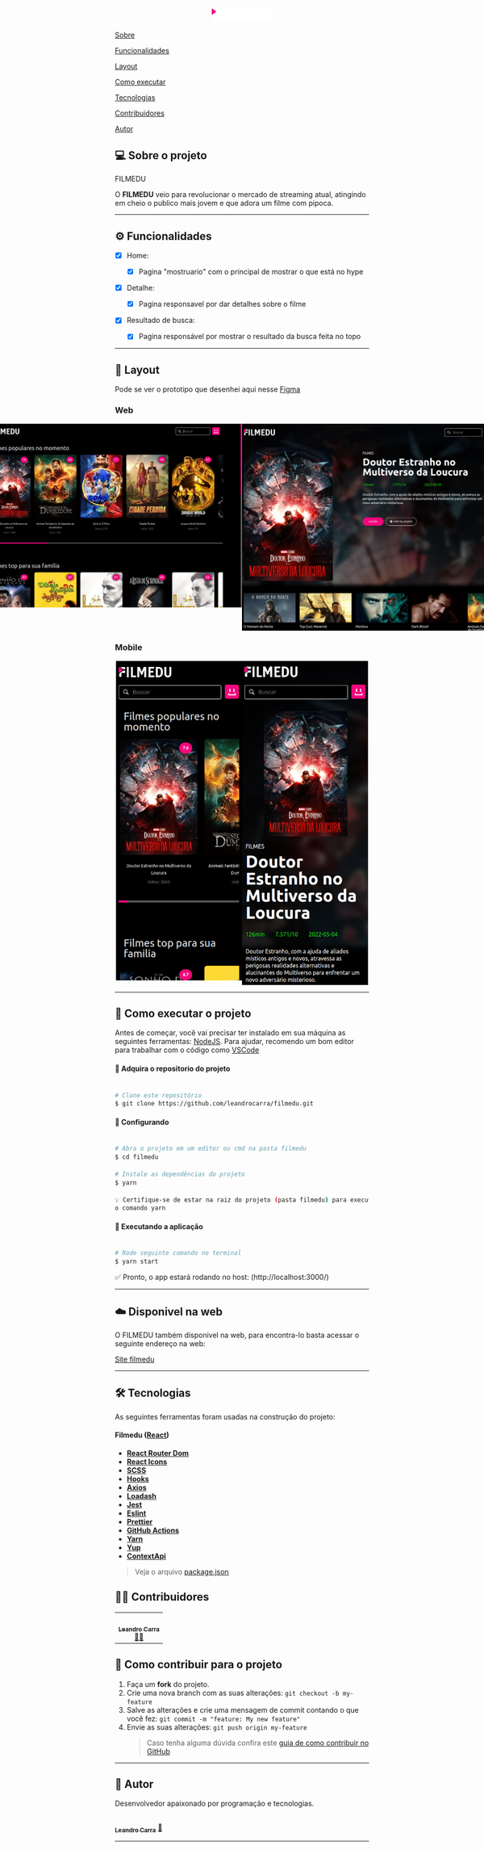 <div align="center">
<br>
  <img src="./src/compound/logo.png" alt="wallet" width="120">
<br>
</div>

<p>
 <a href="#-sobre-o-projeto">Sobre</a>
</p>
<p>
 <a href="#-funcionalidades">Funcionalidades</a>
</p>
<p>
 <a href="#-layout">Layout</a>
</p>
<p>
 <a href="#-como-executar-o-projeto">Como executar</a>
</p>
<p>
 <a href="#-tecnologias">Tecnologias</a>
</p>
<p>
 <a href="#-contribuidores">Contribuidores</a>
</p>
<p>
 <a href="#-autor">Autor</a>
</p>

## 💻 Sobre o projeto

FILMEDU

O <b>FILMEDU</b> veio para revolucionar o mercado de streaming atual, atingindo em cheio o publico mais jovem e que adora um filme com pipoca.</p>

---

## ⚙️ Funcionalidades

- [x] Home:

  - [x] Pagina "mostruario" com o principal de mostrar o que está no hype

- [x] Detalhe:

  - [x] Pagina responsavel por dar detalhes sobre o filme

- [x] Resultado de busca:

  - [x] Pagina responsável por mostrar o resultado da busca feita no topo

---

## 🎨 Layout

Pode se ver o prototipo que desenhei aqui nesse [Figma](https://www.figma.com/file/TklMiTsASkmwWIvFAJvCw4/Logo-FILMEDU?node-id=0%3A1)

### Web

<p align="center" style="display: flex; align-items: flex-start; justify-content: center;">
  <img alt="home" title="#home" src="./src/compound/home.png" width="100%">
  <img alt="home-fill" title="#uhome-fill" title="#home" src="./src/compound/naboca.png" width="100%">
  
</p>

### Mobile

<p align="center" style="display: flex; align-items: flex-start; justify-content: center;">
  <img alt="home" title="#home" src="./src/compound/homeMobile.png" width="250px">
  <img alt="home-fill" title="#home-fill" src="./src/compound/detailMobile.png" width="250px">
</p>

---

## 🚀 Como executar o projeto

Antes de começar, você vai precisar ter instalado em sua máquina as seguintes ferramentas:
[NodeJS](https://nodejs.org/en/). Para ajudar, recomendo um bom editor para trabalhar com o código como [VSCode](https://code.visualstudio.com/)

#### 🎲 Adquira o repositorio do projeto

```bash

# Clone este repositório
$ git clone https://github.com/leandrocarra/filmedu.git


```

#### 🎲 Configurando

```bash

# Abra o projeto em um editor ou cmd na pasta filmedu
$ cd filmedu

# Instale as dependências do projeto
$ yarn

💡 Certifique-se de estar na raiz do projeto (pasta filmedu) para executar
o comando yarn

```

#### 🎲 Executando a aplicação

```bash

# Rode seguinte comando no terminal
$ yarn start


```

<p>✅ Pronto, o app estará rodando no host: (http://localhost:3000/)</p>

---

<!-- ## 🚀 Como executar os testes

Para os testes utilizamos o <b>Jest</b> e para roda-lo é bem simples:

#### 🎲 Executando os testes

```bash

# Rode seguinte comando no terminal
$ yarn test


```

#### 🎲 Executando os testes com coverage

```bash

# Rode seguinte comando no terminal
$ yarn test:coverage

```

--- -->

## :cloud: Disponivel na web

O FILMEDU também disponivel na web, para encontra-lo basta acessar o seguinte
endereço na web:

[Site filmedu](https://leandrocarra.github.io/filmedu//)

---

## 🛠 Tecnologias

As seguintes ferramentas foram usadas na construção do projeto:

#### **Filmedu** ([React](https://reactjs.org/))

- **[React Router Dom](https://github.com/ReactTraining/react-router/tree/master/packages/react-router-dom)**
- **[React Icons](https://react-icons.github.io/react-icons/)**
- **[SCSS](https://sass-lang.com/)**
- **[Hooks](https://pt-br.reactjs.org/docs/hooks-intro.html)**
- **[Axios](https://axios-http.com/ptbr/docs/intro)**
- **[Loadash](https://lodash.com/)**
- **[Jest](https://jestjs.io/)**
- **[Eslint](https://eslint.org/)**
- **[Prettier](https://prettier.io/)**
- **[GitHub Actions](https://docs.github.com/pt/actions)**
- **[Yarn](https://yarnpkg.com/)**
- **[Yup](https://github.com/jquense/yup)**
- **[ContextApi](https://pt-br.reactjs.org/docs/context.html)**

> Veja o arquivo [package.json](https://github.com/leandrocarra/filmedu/blob/main/package.json)

## 👨‍💻 Contribuidores

<table>
  <tr>
    <td align="center"><a href="https://github.com/leandrocarra"><img style="border-radius: 50%;" src="https://avatars.githubusercontent.com/u/6805211?v=4" width="100px;" alt=""/><br /><sub><b>Leandro Carra</b></sub></a><br /><a href="https://github.com/leandrocarra" >👨‍🚀</a></td>
  </tr>
</table>

## 💪 Como contribuir para o projeto

1. Faça um **fork** do projeto.
2. Crie uma nova branch com as suas alterações: `git checkout -b my-feature`
3. Salve as alterações e crie uma mensagem de commit contando o que você fez: `git commit -m "feature: My new feature"`
4. Envie as suas alterações: `git push origin my-feature`
   > Caso tenha alguma dúvida confira este [guia de como contribuir no GitHub](https://www.linkedin.com/pulse/como-contribuir-em-um-projeto-open-source-github-f%C3%A1bio-amaral/?originalSubdomain=pt)

---

## 🦸 Autor

Desenvolvedor apaixonado por programação e tecnologias.

<a href="https://github.com/leandrocarra">
 <img style="border-radius: 50%;" src="https://avatars.githubusercontent.com/u/6805211?v=4" width="100px;" alt=""/>
 <br />
 <sub><b>Leandro Carra</b></sub></a> <a href="https://github.com/leandrocarra" title="GitHub leandro">🚀</a>
 <br />

---
